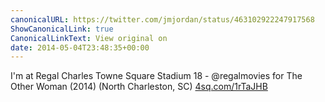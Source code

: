 ```yaml
---
canonicalURL: https://twitter.com/jmjordan/status/463102922247917568
ShowCanonicalLink: true
CanonicalLinkText: View original on
date: 2014-05-04T23:48:35+00:00
---
```

I'm at Regal Charles Towne Square Stadium 18 - @regalmovies for The Other Woman (2014) (North Charleston, SC) [4sq.com/1rTaJHB](http://4sq.com/1rTaJHB)